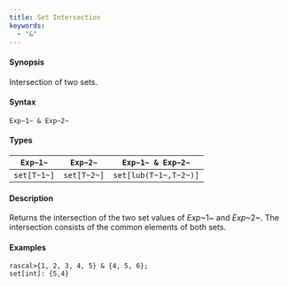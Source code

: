 ```yaml
---
title: Set Intersection
keywords:
  - "&"
---
```


#### Synopsis

Intersection of two sets.

#### Syntax

`Exp~1~ & Exp~2~`

#### Types


| `Exp~1~`    |  `Exp~2~`      | `Exp~1~ & Exp~2~`      |
| --- | --- | --- |
| `set[T~1~]` |  `set[T~2~]`   | `set[lub(T~1~,T~2~)]`  |


#### Description

Returns the intersection of the two set values of _Exp_~1~ and _Exp_~2~.
The intersection consists of the common elements of both sets.

#### Examples


```rascal-shell 
rascal>{1, 2, 3, 4, 5} & {4, 5, 6};
set[int]: {5,4}
```


